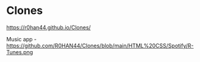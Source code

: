 # Clones


https://r0han44.github.io/Clones/


Music app - https://github.com/R0HAN44/Clones/blob/main/HTML%20CSS/Spotify/R-Tunes.png
